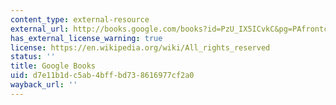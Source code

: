 ```yaml
---
content_type: external-resource
external_url: http://books.google.com/books?id=PzU_IX5ICvkC&pg=PAfrontcover
has_external_license_warning: true
license: https://en.wikipedia.org/wiki/All_rights_reserved
status: ''
title: Google Books
uid: d7e11b1d-c5ab-4bff-bd73-8616977cf2a0
wayback_url: ''
---
```

